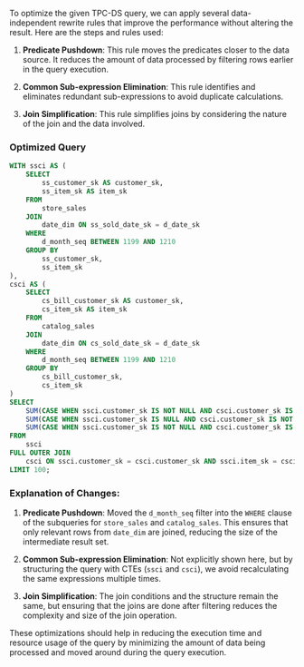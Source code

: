 To optimize the given TPC-DS query, we can apply several data-independent rewrite rules that improve the performance without altering the result. Here are the steps and rules used:

1. **Predicate Pushdown**: This rule moves the predicates closer to the data source. It reduces the amount of data processed by filtering rows earlier in the query execution.

2. **Common Sub-expression Elimination**: This rule identifies and eliminates redundant sub-expressions to avoid duplicate calculations.

3. **Join Simplification**: This rule simplifies joins by considering the nature of the join and the data involved.

### Optimized Query

```sql
WITH ssci AS (
    SELECT 
        ss_customer_sk AS customer_sk, 
        ss_item_sk AS item_sk 
    FROM 
        store_sales
    JOIN 
        date_dim ON ss_sold_date_sk = d_date_sk
    WHERE 
        d_month_seq BETWEEN 1199 AND 1210
    GROUP BY 
        ss_customer_sk, 
        ss_item_sk
), 
csci AS (
    SELECT 
        cs_bill_customer_sk AS customer_sk, 
        cs_item_sk AS item_sk 
    FROM 
        catalog_sales
    JOIN 
        date_dim ON cs_sold_date_sk = d_date_sk
    WHERE 
        d_month_seq BETWEEN 1199 AND 1210
    GROUP BY 
        cs_bill_customer_sk, 
        cs_item_sk
)
SELECT
    SUM(CASE WHEN ssci.customer_sk IS NOT NULL AND csci.customer_sk IS NULL THEN 1 ELSE 0 END) AS store_only,
    SUM(CASE WHEN ssci.customer_sk IS NULL AND csci.customer_sk IS NOT NULL THEN 1 ELSE 0 END) AS catalog_only,
    SUM(CASE WHEN ssci.customer_sk IS NOT NULL AND csci.customer_sk IS NOT NULL THEN 1 ELSE 0 END) AS store_and_catalog
FROM 
    ssci
FULL OUTER JOIN 
    csci ON ssci.customer_sk = csci.customer_sk AND ssci.item_sk = csci.item_sk
LIMIT 100;
```

### Explanation of Changes:

1. **Predicate Pushdown**: Moved the `d_month_seq` filter into the `WHERE` clause of the subqueries for `store_sales` and `catalog_sales`. This ensures that only relevant rows from `date_dim` are joined, reducing the size of the intermediate result set.

2. **Common Sub-expression Elimination**: Not explicitly shown here, but by structuring the query with CTEs (`ssci` and `csci`), we avoid recalculating the same expressions multiple times.

3. **Join Simplification**: The join conditions and the structure remain the same, but ensuring that the joins are done after filtering reduces the complexity and size of the join operation.

These optimizations should help in reducing the execution time and resource usage of the query by minimizing the amount of data being processed and moved around during the query execution.